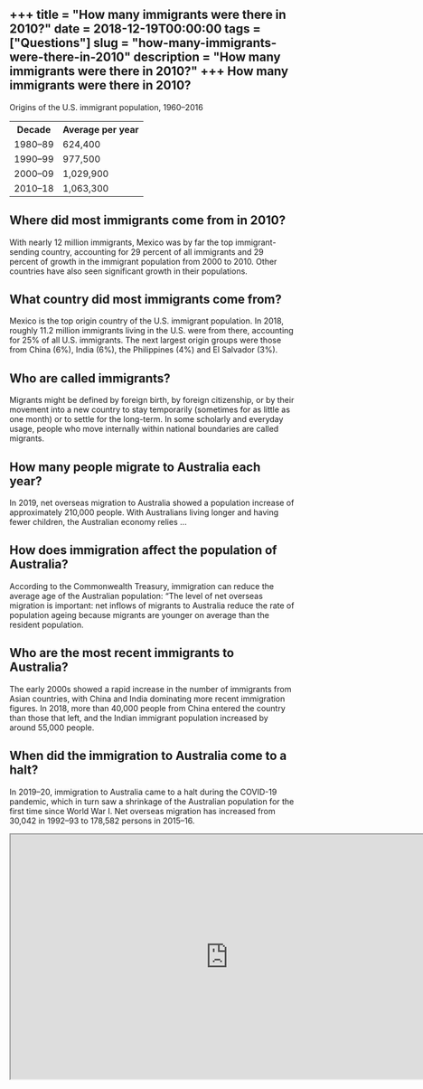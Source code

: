 +++
title = "How many immigrants were there in 2010?"
date = 2018-12-19T00:00:00
tags = ["Questions"]
slug = "how-many-immigrants-were-there-in-2010"
description = "How many immigrants were there in 2010?"
+++
How many immigrants were there in 2010?
---------------------------------------

Origins of the U.S. immigrant population, 1960–2016

<table><tr><th>Decade</th><th>Average per year</th></tr><tr><td>1980–89</td><td>624,400</td></tr><tr><td>1990–99</td><td>977,500</td></tr><tr><td>2000–09</td><td>1,029,900</td></tr><tr><td>2010–18</td><td>1,063,300</td></tr></table>

Where did most immigrants come from in 2010?
--------------------------------------------

With nearly 12 million immigrants, Mexico was by far the top immigrant-sending country, accounting for 29 percent of all immigrants and 29 percent of growth in the immigrant population from 2000 to 2010. Other countries have also seen significant growth in their populations.

What country did most immigrants come from?
-------------------------------------------

Mexico is the top origin country of the U.S. immigrant population. In 2018, roughly 11.2 million immigrants living in the U.S. were from there, accounting for 25% of all U.S. immigrants. The next largest origin groups were those from China (6%), India (6%), the Philippines (4%) and El Salvador (3%).

Who are called immigrants?
--------------------------

Migrants might be defined by foreign birth, by foreign citizenship, or by their movement into a new country to stay temporarily (sometimes for as little as one month) or to settle for the long-term. In some scholarly and everyday usage, people who move internally within national boundaries are called migrants.

How many people migrate to Australia each year?
-----------------------------------------------

In 2019, net overseas migration to Australia showed a population increase of approximately 210,000 people. With Australians living longer and having fewer children, the Australian economy relies …

How does immigration affect the population of Australia?
--------------------------------------------------------

According to the Commonwealth Treasury, immigration can reduce the average age of the Australian population: “The level of net overseas migration is important: net inflows of migrants to Australia reduce the rate of population ageing because migrants are younger on average than the resident population.

Who are the most recent immigrants to Australia?
------------------------------------------------

The early 2000s showed a rapid increase in the number of immigrants from Asian countries, with China and India dominating more recent immigration figures. In 2018, more than 40,000 people from China entered the country than those that left, and the Indian immigrant population increased by around 55,000 people.

When did the immigration to Australia come to a halt?
-----------------------------------------------------

In 2019–20, immigration to Australia came to a halt during the COVID-19 pandemic, which in turn saw a shrinkage of the Australian population for the first time since World War I. Net overseas migration has increased from 30,042 in 1992–93 to 178,582 persons in 2015–16.

<iframe allow="accelerometer; autoplay; clipboard-write; encrypted-media; gyroscope; picture-in-picture" allowfullscreen="" class="__youtube_prefs__  epyt-is-override  no-lazyload" data-no-lazy="1" data-origheight="433" data-origwidth="770" data-skipgform_ajax_framebjll="" height="433" id="_ytid_56431" loading="lazy" src="https://www.youtube.com/embed/teq__HPNpSI?enablejsapi=1&autoplay=0&cc_load_policy=0&cc_lang_pref=&iv_load_policy=1&loop=0&modestbranding=0&rel=1&fs=1&playsinline=0&autohide=2&theme=dark&color=red&controls=1&" title="YouTube player" width="770"></iframe>
